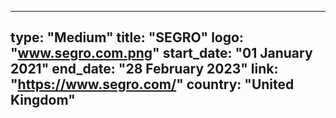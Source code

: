 
---
type: "Medium"
title: "SEGRO"
logo: "www.segro.com.png"
start_date: "01 January 2021"
end_date: "28 February 2023"
link: "https://www.segro.com/"
country: "United Kingdom"
---
